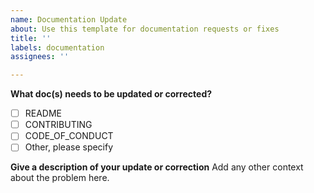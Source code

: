 ```yaml
---
name: Documentation Update
about: Use this template for documentation requests or fixes
title: ''
labels: documentation
assignees: ''

---
```


**What doc(s) needs to be updated or corrected?**
- [ ] README
- [ ] CONTRIBUTING 
- [ ] CODE_OF_CONDUCT
- [ ] Other, please specify  
 
**Give a description of your update or correction**
Add any other context about the problem here.

